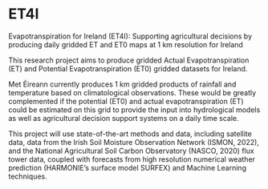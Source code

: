 # ET4I
Evapotranspiration for Ireland (ET4I): Supporting agricultural decisions by producing daily gridded ET and ET0 maps at 1 km resolution for Ireland

This research project aims to produce gridded Actual Evapotranspiration (ET) and Potential Evapotranspiration (ET0) gridded datasets for Ireland.

Met Éireann currently produces 1 km gridded products of rainfall and temperature based on climatological observations. These would be greatly complemented if the potential (ET0) and actual evapotranspiration (ET) could be estimated on this grid to provide the input into hydrological models as well as agricultural decision support systems on a daily time scale.

This project will use state-of-the-art methods and data, including satellite data, data from the Irish Soil Moisture Observation Network (ISMON, 2022), and the National Agricultural Soil Carbon Observatory (NASCO, 2020) flux tower data, coupled with forecasts from high resolution numerical weather prediction (HARMONIE’s surface model SURFEX) and Machine Learning techniques.
